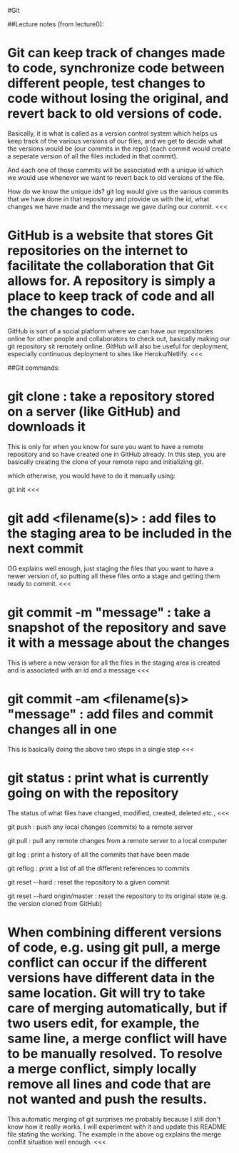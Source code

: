 #Git


##Lecture notes (from lecture0):


>>>
Git can keep track of changes made to code, synchronize code between different people, test changes to code without losing the original, and revert back to old versions of code.
===
Basically, it is what is called as a version control system which helps us
keep track of the various versions of our files, and we get to decide what
the versions would be (our commits in the repo) (each commit would create a seperate version of all the files included in that commit).

And each one of those commits will be associated with a unique id which we would use whenever we want to revert back to old versions of the file.

How do we know the unique ids? git log would give us the various commits that we have done in that repository and provide us with the id, what changes we have made and the message we gave during our commit.
<<<


>>>
GitHub is a website that stores Git repositories on the internet to facilitate the collaboration that Git allows for. A repository is simply a place to keep track of code and all the changes to code.
===
GitHub is sort of a social platform where we can have our repositories online for other people and collaborators to check out, basically making our git repository sit remotely online. GitHub will also be useful for deployment, especially continuous deployment to sites like Heroku/Netlify.
<<<



##Git commands:

>>>
git clone <url> : take a repository stored on a server (like GitHub) and downloads it
===

This is only for when you know for sure you want to have a remote repository and so have created one in GitHub already. In this step, you are basically creating the clone of your remote repo and initializing git.

which otherwise, you would have to do it manually using:

git init
<<<

>>>
git add <filename(s)> : add files to the staging area to be included in the next commit
===
OG explains well enough, just staging the files that you want to have a newer version of, so putting all these files onto a stage and getting them ready to commit.
<<<


>>>
git commit -m "message" : take a snapshot of the repository and save it with a message about the changes
===
This is where a new version for all the files in the staging area is created and is associated with an id and a message
<<<


>>>
git commit -am <filename(s)> "message" : add files and commit changes all in one
===
This is basically doing the above two steps in a single step
<<<

>>>
git status : print what is currently going on with the repository
===
The status of what files have changed, modified, created, deleted etc.,
<<<

git push : push any local changes (commits) to a remote server

git pull : pull any remote changes from a remote server to a local computer

git log : print a history of all the commits that have been made

git reflog : print a list of all the different references to commits

git reset --hard <commit> : reset the repository to a given commit

git reset --hard origin/master : reset the repository to its original state (e.g. the version cloned from GitHub)


>>>
When combining different versions of code, e.g. using git pull, a merge conflict can occur if the different versions have different data in the same location. Git will try to take care of merging automatically, but if two users edit, for example, the same line, a merge conflict will have to be manually resolved.
To resolve a merge conflict, simply locally remove all lines and code that are not wanted and push the results.
===
This automatic merging of git surprises me probably because I still don't know how it really works. I will experiment with it and update this README file stating the working. The example in the above og explains the merge conflit situation well enough.
<<<
